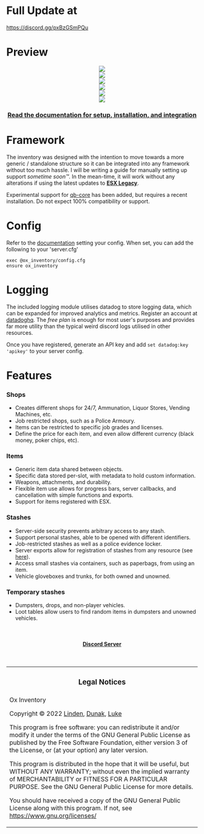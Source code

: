 # Full Update at
https://discord.gg/pxBzGSmPQu

# Preview

<div align='center'><img src='https://cdn.discordapp.com/attachments/687859445958443048/1160060962615853117/image.png?ex=653349f6&is=6520d4f6&hm=b3476e301e4b18d7bc81e58fe502c947f8a0734ca3c35ba99f4449742da92c3b&'/></div>
<div align='center'><img src='https://cdn.discordapp.com/attachments/687859445958443048/1160060808705884280/image.png?ex=653349d1&is=6520d4d1&hm=e8dad6f96fde2dbf264560b91ffb500c5b8b73db10c898169a227c642249aa98&'/></div>
<div align='center'><img src='https://cdn.discordapp.com/attachments/687859445958443048/1160060652942020678/image.png?ex=653349ac&is=6520d4ac&hm=dfff8915fd1a87bdb5d3a891e9abde65de3eb2548955c5cf22befd645bd4586a&'/></div>
<div align='center'><img src='https://cdn.discordapp.com/attachments/687859445958443048/1160061527009796096/image.png?ex=65334a7c&is=6520d57c&hm=79011e9dc93163c6a2a0b3f1a6a353fa9917b7d671b6d9154c22df306609614a&'/></div>
<div align='center'><img src='https://cdn.discordapp.com/attachments/687859445958443048/1160061933802762340/image.png?ex=65334add&is=6520d5dd&hm=cf85c8d8df82acbc0c4cdc61da1935f133b3c78ed863eceea8090180a5447455&'/></div>
<div align='center'><img src='https://cdn.discordapp.com/attachments/687859445958443048/1160057041520443422/image.png?ex=6533464f&is=6520d14f&hm=f70dd91246fa6078d6787805854f73b76d3626e19bc502a46f6a26e6c5f12e9f&'/></div>

<div align='center'><h3><a href='https://overextended.github.io/docs/ox_inventory/'>Read the documentation for setup, installation, and integration</a></h3></div>

# Framework

The inventory was designed with the intention to move towards a more generic / standalone structure so it can be integrated into any framework without too much hassle. I will be writing a guide for manually setting up support _sometime soon™_. In the mean-time, it will work without any alterations if using the latest updates to **[ESX Legacy](https://github.com/esx-framework/esx-legacy)**.

Experimental support for [qb-core](https://github.com/qbcore-framework/qb-core) has been added, but requires a recent installation. Do not expect 100% compatibility or support.

# Config

Refer to the [documentation](https://overextended.github.io/docs/ox_inventory/) setting your config.
When set, you can add the following to your 'server.cfg'

```
exec @ox_inventory/config.cfg
ensure ox_inventory
```

# Logging

The included logging module utilises datadog to store logging data, which can be expanded for improved analytics and metrics. Register an account at [datadoghq](https://www.datadoghq.com/).
The _free plan_ is enough for most user's purposes and provides far more utility than the typical weird discord logs utilised in other resources.

Once you have registered, generate an API key and add `set datadog:key 'apikey'` to your server config.

# Features

### Shops

- Creates different shops for 24/7, Ammunation, Liquor Stores, Vending Machines, etc.
- Job restricted shops, such as a Police Armoury.
- Items can be restricted to specific job grades and licenses.
- Define the price for each item, and even allow different currency (black money, poker chips, etc).

### Items

- Generic item data shared between objects.
- Specific data stored per-slot, with metadata to hold custom information.
- Weapons, attachments, and durability.
- Flexible item use allows for progress bars, server callbacks, and cancellation with simple functions and exports.
- Support for items registered with ESX.

### Stashes

- Server-side security prevents arbitrary access to any stash.
- Support personal stashes, able to be opened with different identifiers.
- Job-restricted stashes as well as a police evidence locker.
- Server exports allow for registration of stashes from any resource (see [here](https://github.com/overextended/ox_inventory_examples/blob/main/server.lua)).
- Access small stashes via containers, such as paperbags, from using an item.
- Vehicle gloveboxes and trunks, for both owned and unowned.

### Temporary stashes

- Dumpsters, drops, and non-player vehicles.
- Loot tables allow users to find random items in dumpsters and unowned vehicles.

<br><div><h4 align='center'><a href='https://discord.gg/hmcmv3P7YW'>Discord Server</a></h4></div><br>

<table><tr><td><h3 align='center'>Legal Notices</h2></tr></td>
<tr><td>
Ox Inventory

Copyright © 2022 [Linden](https://github.com/thelindat), [Dunak](https://github.com/dunak-debug), [Luke](https://github.com/LukeWasTakenn)

This program is free software: you can redistribute it and/or modify
it under the terms of the GNU General Public License as published by
the Free Software Foundation, either version 3 of the License, or
(at your option) any later version.

This program is distributed in the hope that it will be useful,
but WITHOUT ANY WARRANTY; without even the implied warranty of
MERCHANTABILITY or FITNESS FOR A PARTICULAR PURPOSE. See the
GNU General Public License for more details.

You should have received a copy of the GNU General Public License
along with this program.
If not, see <https://www.gnu.org/licenses/>

</td></tr></table>
